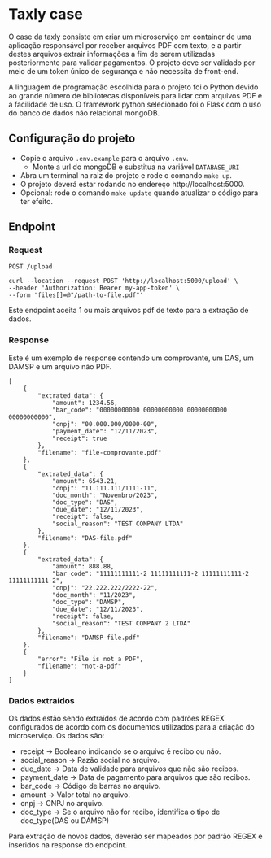 # Taxly case

O case da taxly consiste em criar um microserviço em container de uma aplicação responsável por receber arquivos PDF com texto, e a partir destes arquivos extrair informações a fim de serem utilizadas posteriormente para validar pagamentos. O projeto deve ser validado por meio de um token único de segurança e não necessita de front-end.

A linguagem de programação escolhida para o projeto foi o Python devido ao grande número de bibliotecas disponíveis para lidar com arquivos PDF e a facilidade de uso. O framework python selecionado foi o Flask com o uso do banco de dados não relacional mongoDB.

## Configuração do projeto

- Copie o arquivo `.env.example` para o arquivo `.env`.
  - Monte a url do mongoDB e substitua na variável `DATABASE_URI`
- Abra um terminal na raiz do projeto e rode o comando `make up`.
- O projeto deverá estar rodando no endereço http://localhost:5000.
- Opcional: rode o comando `make update` quando atualizar o código para ter efeito.

## Endpoint

### Request

`POST /upload`

    curl --location --request POST 'http://localhost:5000/upload' \
    --header 'Authorization: Bearer my-app-token' \
    --form 'files[]=@"/path-to-file.pdf"'

Este endpoint aceita 1 ou mais arquivos pdf de texto para a extração de dados.

### Response

Este é um exemplo de response contendo um comprovante, um DAS, um DAMSP e um arquivo não PDF.

    [
        {
            "extrated_data": {
                "amount": 1234.56,
                "bar_code": "00000000000 00000000000 00000000000 00000000000",
                "cnpj": "00.000.000/0000-00",
                "payment_date": "12/11/2023",
                "receipt": true
            },
            "filename": "file-comprovante.pdf"
        },
        {
            "extrated_data": {
                "amount": 6543.21,
                "cnpj": "11.111.111/1111-11",
                "doc_month": "Novembro/2023",
                "doc_type": "DAS",
                "due_date": "12/11/2023",
                "receipt": false,
                "social_reason": "TEST COMPANY LTDA"
            },
            "filename": "DAS-file.pdf"
        },
        {
            "extrated_data": {
                "amount": 888.88,
                "bar_code": "11111111111-2 11111111111-2 11111111111-2 11111111111-2",
                "cnpj": "22.222.222/2222-22",
                "doc_month": "11/2023",
                "doc_type": "DAMSP",
                "due_date": "12/11/2023",
                "receipt": false,
                "social_reason": "TEST COMPANY 2 LTDA"
            },
            "filename": "DAMSP-file.pdf"
        },
        {
            "error": "File is not a PDF",
            "filename": "not-a-pdf"
        }
    ]

### Dados extraídos

Os dados estão sendo extraídos de acordo com padrões REGEX configurados de acordo com os documentos utilizados para a criação do microserviço. Os dados são:

- receipt -> Booleano indicando se o arquivo é recibo ou não.
- social_reason -> Razão social no arquivo.
- due_date -> Data de validade para arquivos que não são recibos.
- payment_date -> Data de pagamento para arquivos que são recibos.
- bar_code -> Código de barras no arquivo.
- amount -> Valor total no arquivo.
- cnpj -> CNPJ no arquivo.
- doc_type -> Se o arquivo não for recibo, identifica o tipo de doc_type(DAS ou DAMSP)

Para extração de novos dados, deverão ser mapeados por padrão REGEX e inseridos na response do endpoint.
